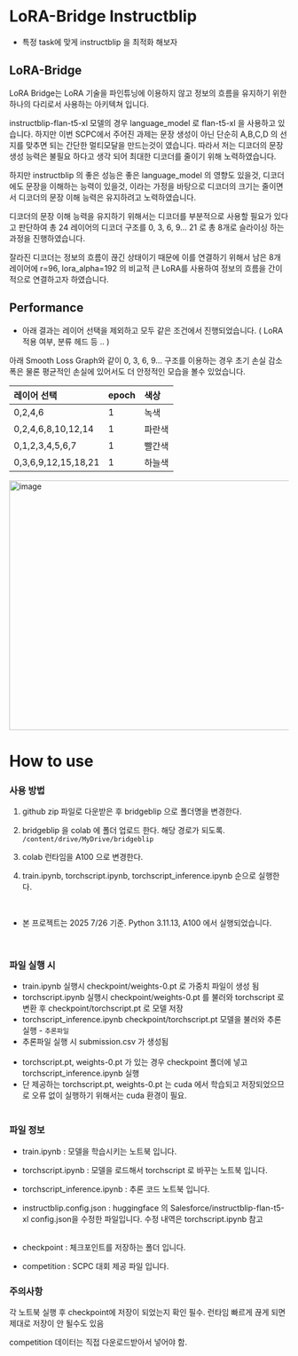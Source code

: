 # LoRA-Bridge Instructblip 

- 특정 task에 맞게 instructblip 을 최적화 해보자


## LoRA-Bridge

LoRA Bridge는 LoRA 기술을 파인튜닝에 이용하지 않고 정보의 흐름을 유지하기 위한 하나의 다리로서 사용하는 아키텍쳐 입니다.

instructblip-flan-t5-xl 모델의 경우 language_model 로 flan-t5-xl 을 사용하고 있습니다. 하지만 이번 SCPC에서 주어진 과제는 문장 생성이 아닌 단순히 A,B,C,D 의 선지를 맞추면 되는 간단한 멀티모달을 만드는것이 였습니다. 따라서 저는 디코더의 문장 생성 능력은 불필요 하다고 생각 되어 최대한 디코더를 줄이기 위해 노력하였습니다. 

하지만 instructblip 의 좋은 성능은 좋은 language_model 의 영향도 있을것, 디코더에도 문장을 이해하는 능력이 있을것, 이라는 가정을 바탕으로 
디코더의 크기는 줄이면서 디코더의 문장 이해 능력은 유지하려고 노력하였습니다.

디코더의 문장 이해 능력을 유지하기 위해서는 디코더를 부분적으로 사용할 필요가 있다고 판단하여 총 24 레이어의 디코더 구조를 0, 3, 6, 9... 21 로 총 8개로 슬라이싱 하는 과정을 진행하였습니다. 

잘라진 디코더는 정보의 흐름이 끊긴 상태이기 때문에 이를 연결하기 위해서 남은 8개 레이어에 r=96, lora_alpha=192 의 비교적 큰 LoRA를 사용하여 정보의 흐름을 간이적으로 연결하고자 하였습니다. 



## Performance
- 아래 결과는 레이어 선택을 제외하고 모두 같은 조건에서 진행되었습니다. ( LoRA 적용 여부, 분류 헤드 등 .. ) 

아래 Smooth Loss Graph와 같이 0, 3, 6, 9... 구조를 이용하는 경우 초기 손실 감소 폭은 물론 평균적인 손실에 있어서도 더 안정적인 모습을 볼수 있었습니다. 

|레이어 선택|epoch|색상|
|:---|:---|:---|
|0,2,4,6|1|녹색|
|0,2,4,6,8,10,12,14|1|파란색|
|0,1,2,3,4,5,6,7|1|빨간색|
|0,3,6,9,12,15,18,21|1|하늘색|

<img width="700" height="450" alt="image" src="https://github.com/user-attachments/assets/9c0f6b33-9a4b-4ca8-b2b0-3caf89f839d4" />

# How to use 


### 사용 방법 

1. github zip 파일로 다운받은 후 bridgeblip 으로 폴더명을 변경한다.
2. bridgeblip 을 colab 에 폴더 업로드 한다.
    해당 경로가 되도록. `/content/drive/MyDrive/bridgeblip`

3. colab 런타임을 A100 으로 변경한다.
4. train.ipynb, torchscript.ipynb, torchscript_inference.ipynb 순으로 실행한다. 

<br>

- 본 프로젝트는 2025 7/26 기준. Python 3.11.13, A100 에서 실행되었습니다.

<br>

### 파일 실행 시 
- train.ipynb 실행시 checkpoint/weights-0.pt 로 가중치 파일이 생성 됨
- torchscript.ipynb 실행시 checkpoint/weights-0.pt 를 불러와 torchscript 로 변환 후 checkpoint/torchscript.pt 로 모델 저장
- torchscript_inference.ipynb checkpoint/torchscript.pt 모델을 불러와 추론 실행 - `추론파일`
- 추론파일 실행 시 submission.csv 가 생성됨
<br><br>
- torchscript.pt, weights-0.pt 가 있는 경우 checkpoint 폴더에 넣고 torchscript_inference.ipynb 실행 
- 단 제공하는 torchscript.pt, weights-0.pt 는 cuda 에서 학습되고 저장되었으므로 오류 없이 실행하기 위해서는 cuda 환경이 필요.
<br><br>

### 파일 정보
- train.ipynb : 모델을 학습시키는 노트북 입니다.
- torchscript.ipynb : 모델을 로드해서 torchscript 로 바꾸는 노트북 입니다.
- torchscript_inference.ipynb : 추론 코드 노트북 입니다.
- instructblip.config.json : huggingface 의 Salesforce/instructblip-flan-t5-xl config.json을 수정한 파일입니다. 수정 내역은 torchscript.ipynb 참고
<br><br>

- checkpoint : 체크포인트를 저장하는 폴더 입니다.
- competition : SCPC 대회 제공 파일 입니다.

### 주의사항 

각 노트북 실행 후 checkpoint에 저장이 되었는지 확인 필수.
런타임 빠르게 끊게 되면 제대로 저장이 안 될수도 있음

competition 데이터는 직접 다운로드받아서 넣어야 함.
